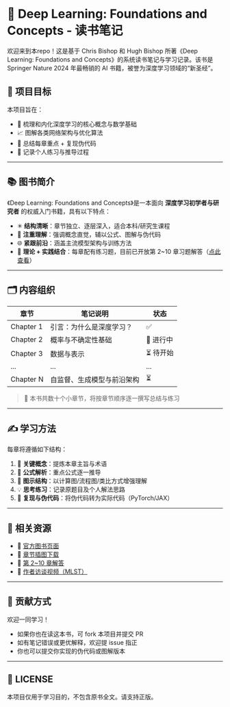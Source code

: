 # 📘 Deep Learning: Foundations and Concepts - 读书笔记

欢迎来到本repo！这是基于 Chris Bishop 和 Hugh Bishop 所著《Deep Learning: Foundations and Concepts》的系统读书笔记与学习记录。该书是 Springer Nature 2024 年最畅销的 AI 书籍，被誉为深度学习领域的“新圣经”。


## 🧭 项目目标

本项目旨在：

- 🧠 梳理和内化深度学习的核心概念与数学基础
- 📈 图解各类网络架构与优化算法
- 🔁 总结每章重点 + 复现伪代码
- 🧪 记录个人练习与推导过程

---

## 📚 图书简介

《Deep Learning: Foundations and Concepts》是一本面向 **深度学习初学者与研究者** 的权威入门书籍，具有以下特点：

- ✳ **结构清晰**：章节独立、逐层深入，适合本科/研究生课程
- 🧮 **注重理解**：强调概念直觉，辅以公式、图解与伪代码
- 🌐 **紧跟前沿**：涵盖主流模型架构与训练方法
- 📘 **理论 + 实践结合**：每章配有练习题，目前已开放第 2~10 章习题解答（[点此查看](https://www.bishopbook.com/Concepts_in_Deep_Learning_Solutions_v1.0.pdf)）

---

## 🗂️ 内容组织

| 章节 | 笔记说明 | 状态 |
|------|----------|------|
| Chapter 1 | 引言：为什么是深度学习？ | ✅ |
| Chapter 2 | 概率与不确定性基础 | 📝 进行中 |
| Chapter 3 | 数据与表示 | ⏳ 待开始 |
| ... | ... | ... |
| Chapter N | 自监督、生成模型与前沿架构 | ⏳ |

> 📌 本书共数十个小章节，将按章节顺序逐一撰写总结与练习

---

## ✍️ 学习方法

每章将遵循如下结构：

1. 📖 **关键概念**：提炼本章主旨与术语
2. 🔢 **公式解析**：重点公式逐一推导
3. 🧰 **图示结构**：以计算图/流程图/类比方式增强理解
4. 💡 **思考练习**：记录原题目及个人解法思路
5. 🔄 **复现与伪代码**：将伪代码转为实际代码（PyTorch/JAX）

---

## 🔗 相关资源

- 📘 [官方图书页面](https://link.springer.com/book/10.1007/978-3-031-45468-4)
- 📁 [章节插图下载](https://www.bishopbook.com/Bishop_DL_Figs.zip)
- 🧪 [第 2~10 章解答](https://www.bishopbook.com/Concepts_in_Deep_Learning_Solutions_v1.0.pdf)
- 🎥 [作者访谈视频（MLST）](https://www.youtube.com/watch?v=kuvFoXzTK3E&t=2918s)

---

## 🤝 贡献方式

欢迎一同学习！

- 如果你也在读这本书，可 fork 本项目并提交 PR
- 如有笔记错误或更优解释，欢迎提 issue 指正
- 你也可以提交你实现的伪代码或图解版本



---

## 📌 LICENSE

本项目仅用于学习目的，不包含原书全文。请支持正版。


